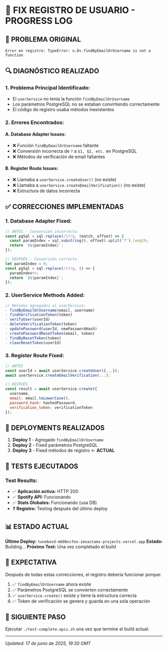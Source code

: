 # 🔧 FIX REGISTRO DE USUARIO - PROGRESS LOG

## 🚨 PROBLEMA ORIGINAL
```
Error en registro: TypeError: o.Dv.findByEmailOrUsername is not a function
```

## 🔍 DIAGNÓSTICO REALIZADO

### 1. **Problema Principal Identificado:**
- El `userService` no tenía la función `findByEmailOrUsername`
- Los parámetros PostgreSQL no se estaban convirtiendo correctamente
- El código de registro usaba métodos inexistentes

### 2. **Errores Encontrados:**

#### A. **Database Adapter Issues:**
- ❌ Función `findByEmailOrUsername` faltante
- ❌ Conversión incorrecta de `?` a `$1, $2, etc.` en PostgreSQL
- ❌ Métodos de verificación de email faltantes

#### B. **Register Route Issues:**
- ❌ Llamaba a `userService.createUser()` (no existe)
- ❌ Llamaba a `userService.createEmailVerification()` (no existe)
- ❌ Estructura de datos incorrecta

## ✅ CORRECCIONES IMPLEMENTADAS

### 1. **Database Adapter Fixed:**
```javascript
// ANTES - Conversión incorrecta
const pgSql = sql.replace(/\?/g, (match, offset) => {
  const paramIndex = sql.substring(0, offset).split('?').length;
  return `$${paramIndex}`;
});

// DESPUÉS - Conversión correcta
let paramIndex = 0;
const pgSql = sql.replace(/\?/g, () => {
  paramIndex++;
  return `$${paramIndex}`;
});
```

### 2. **UserService Methods Added:**
```javascript
// Métodos agregados al userService:
- findByEmailOrUsername(email, username)
- findVerificationToken(token)
- verifyUser(userId)
- deleteVerificationToken(token)
- updatePassword(userId, newPasswordHash)
- createPasswordResetToken(email, token)
- findByResetToken(token)
- clearResetToken(userId)
```

### 3. **Register Route Fixed:**
```javascript
// ANTES
const userId = await userService.createUser({...});
await userService.createEmailVerification(...);

// DESPUÉS
const result = await userService.create({
  username,
  email: email.toLowerCase(),
  password_hash: hashedPassword,
  verification_token: verificationToken
});
```

## 🚀 DEPLOYMENTS REALIZADOS

1. **Deploy 1** - Agregado `findByEmailOrUsername`
2. **Deploy 2** - Fixed parámetros PostgreSQL 
3. **Deploy 3** - Fixed métodos de registro ← **ACTUAL**

## 🧪 TESTS EJECUTADOS

### Test Results:
- ✅ **Aplicación activa:** HTTP 200
- ✅ **Spotify API:** Funcionando
- ✅ **Stats Globales:** Funcionando (usa DB)
- ❓ **Registro:** Testing después del último deploy

## 📊 ESTADO ACTUAL

**Último Deploy:** `tuneboxd-mb08xcfon-imsaitams-projects.vercel.app`
**Estado:** Building...
**Próximo Test:** Una vez completado el build

## 🎯 EXPECTATIVA

Después de todas estas correcciones, el registro debería funcionar porque:

1. ✅ `findByEmailOrUsername` ahora existe
2. ✅ Parámetros PostgreSQL se convierten correctamente
3. ✅ `userService.create()` existe y tiene la estructura correcta
4. ✅ Token de verificación se genera y guarda en una sola operación

## 🔄 SIGUIENTE PASO

Ejecutar `./test-complete-apis.sh` una vez que termine el build actual.

---

*Updated: 17 de junio de 2025, 19:30 GMT*
